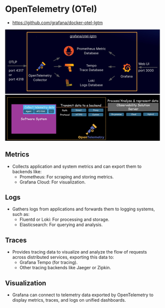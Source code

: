 # OpenTelemetry (OTel)

- <https://github.com/grafana/docker-otel-lgtm>

![OTEL LGTM](.images/otel-lgtm.png)
![OTEL](.images/opentelemetry.png)

## Metrics

- Collects application and system metrics and can export them to backends like:
  - Prometheus: For scraping and storing metrics.
  - Grafana Cloud: For visualization.

## Logs

- Gathers logs from applications and forwards them to logging systems, such as:
  - Fluentd or Loki: For processing and storage.
  - Elasticsearch: For querying and analysis.

## Traces

- Provides tracing data to visualize and analyze the flow of requests across distributed services, exporting this data to:
  - Grafana Tempo (for tracing).
  - Other tracing backends like Jaeger or Zipkin.

## Visualization

- Grafana can connect to telemetry data exported by OpenTelemetry to display metrics, traces, and logs on unified dashboards.
